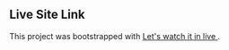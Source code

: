 ## Live Site Link

This project was bootstrapped with [Let's watch it in live ](https://github.com/facebook/create-react-app).
